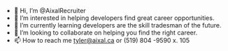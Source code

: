 - 👋 Hi, I’m @AixalRecruiter
- 👀 I’m interested in helping developers find great career opportunities.
- 🌱 I’m currently learning developers are the skill tradesman of the future.
- 💞️ I’m looking to collaborate on helping you find the right career.
- 📫 How to reach me tyler@aixal.ca or (519) 804 -9590 x. 105

<!---
AixalRecruiter/AixalRecruiter is a ✨ special ✨ repository because its `README.md` (this file) appears on your GitHub profile.
You can click the Preview link to take a look at your changes.
--->
